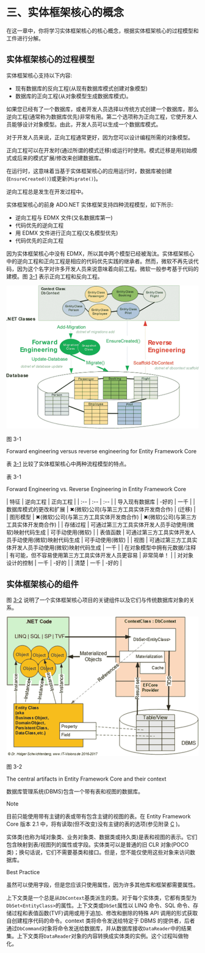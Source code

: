 # 三、实体框架核心的概念

在这一章中，你将学习实体框架核心的核心概念，根据实体框架核心的过程模型和工件进行分解。

## 实体框架核心的过程模型

实体框架核心支持以下内容:

*   现有数据库的反向工程(从现有数据库模式创建对象模型)
*   数据库的正向工程(从对象模型生成数据库模式)。

如果您已经有了一个数据库，或者开发人员选择以传统方式创建一个数据库，那么逆向工程(通常称为数据库优先)非常有用。第二个选项称为正向工程，它使开发人员能够设计对象模型。由此，开发人员可以生成一个数据库模式。

对于开发人员来说，正向工程通常更好，因为您可以设计编程所需的对象模型。

正向工程可以在开发时(通过所谓的模式迁移)或运行时使用。模式迁移是用初始模式或后来的模式扩展/修改来创建数据库。

在运行时，这意味着当基于实体框架核心的应用运行时，数据库被创建(`EnsureCreated()`)或更新(`Migrate()`)。

逆向工程总是发生在开发过程中。

实体框架核心的前身 ADO.NET 实体框架支持四种流程模型，如下所示:

*   逆向工程与 EDMX 文件(又名数据库第一)
*   代码优先的逆向工程
*   用 EDMX 文件进行正向工程(又名模型优先)
*   代码优先的正向工程

因为实体框架核心中没有 EDMX，所以其中两个模型已经被淘汰。实体框架核心中的逆向工程和正向工程是相应的代码优先实践的继承者。然而，微软不再先谈代码，因为这个名字对许多开发人员来说意味着向前工程。微软一般参考基于代码的建模。图 [3-1](#Fig1) 表示正向工程和反向工程。

![A461790_1_En_3_Fig1_HTML.jpg](img/A461790_1_En_3_Fig1_HTML.jpg)

图 3-1

Forward engineering versus reverse engineering for Entity Framework Core

表 [3-1](#Tab1) 比较了实体框架核心中两种流程模型的特点。

表 3-1

Forward Engineering vs. Reverse Engineering in Entity Framework Core

<colgroup><col align="left"> <col align="left"> <col align="left"></colgroup> 
| 特征 | 逆向工程 | 正向工程 |
| :-- | :-- | :-- |
| 导入现有数据库 | -好的 | 一千 |
| 数据库模式的更改和扩展 | ✖(微软)公司(与第三方工具实体开发商合作) | (迁移) |
| 图形模型 | ✖(微软)公司(与第三方工具实体开发商合作) | ✖(微软)公司(与第三方工具实体开发商合作) |
| 存储过程 | 可通过第三方工具实体开发人员手动使用(微软)映射代码生成 | 可手动使用(微软) |
| 表值函数 | 可通过第三方工具实体开发人员手动使用(微软)映射代码生成 | 可手动使用(微软) |
| 视图 | 可通过第三方工具实体开发人员手动使用(微软)映射代码生成 | 一千 |
| 在对象模型中拥有元数据/注释 | 有可能，但不容易使用第三方工具实体开发人员更容易 | 非常简单！ |
| 对对象设计的控制 | 一千 | -好的 |
| 清楚 | 一千 | -好的 |

## 实体框架核心的组件

图 [3-2](#Fig2) 说明了一个实体框架核心项目的关键组件以及它们与传统数据库对象的关系。

![A461790_1_En_3_Fig2_HTML.jpg](img/A461790_1_En_3_Fig2_HTML.jpg)

图 3-2

The central artifacts in Entity Framework Core and their context

数据库管理系统(DBMS)包含一个带有表和视图的数据库。

Note

目前只能使用带有主键的表或带有包含主键的视图的表。在 Entity Framework Core 版本 2.1 中，将有读取(但不改变)没有主键的表的选项(参见附录 [C](23.html) )。

实体类(也称为域对象类、业务对象类、数据类或持久类)是表和视图的表示。它们包含映射到表/视图列的属性或字段。实体类可以是普通的旧 CLR 对象(POCO 类)；换句话说，它们不需要基类和接口。但是，您不能仅使用这些对象来访问数据库。

Best Practice

虽然可以使用字段，但是您应该只使用属性，因为许多其他库和框架都需要属性。

上下文类是一个总是从`DbContext`基类派生的类。对于每个实体类，它都有类型为`DbSet<EntityClass>`的属性。上下文类或`DbSet`属性以 LINQ 命令、SQL 命令、存储过程和表值函数(TVF)调用或用于追加、修改和删除的特殊 API 调用的形式获取自创建程序代码的命令。context 类将命令发送给特定于 DBMS 的提供者，后者通过`DbCommand`对象将命令发送给数据库，并从数据库接收`DataReader`中的结果集。上下文类将`DataReader`对象的内容转换成实体类的实例。这个过程叫做物化。